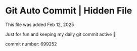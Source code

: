 # Git Auto Commit | Hidden File

This file was added Feb 12, 2025

Just for fun and keeping my daily git commit active 🤪

commit number: 699252
